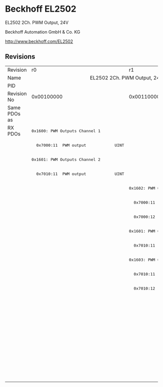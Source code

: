 # Beckhoff EL2502

EL2502 2Ch. PWM Output, 24V

Beckhoff Automation GmbH & Co. KG

http://www.beckhoff.com/EL2502

## Revisions
<table>
<tr >
<td>Revision</td>
<td>r0</td>
<td>r1</td>
<td>r2</td>
<td>r3</td>
<td>r4</td>
<td>r5</td>
<td>r6</td>
<td>r7</td>
<td>r8</td>
<td>r9</td>
<td>r10</td>
</tr>
<tr >
<td>Name</td>
<td colspan=3 align="center">EL2502 2Ch. PWM Output, 24V</td>
<td colspan=8 align="center">EL2502 2Ch. PWM output, 24V</td>
</tr>
<tr >
<td>PID</td>
<td colspan=11 align="center">0x09c63052</td>
</tr>
<tr >
<td>Revision No</td>
<td>0x00100000</td>
<td>0x00110000</td>
<td>0x00120000</td>
<td>0x00130000</td>
<td>0x00140000</td>
<td>0x00150000</td>
<td>0x00160000</td>
<td>0x00170000</td>
<td>0x00180000</td>
<td>0x00190000</td>
<td>0x001a0000</td>
</tr>
<tr >
<td>Same PDOs as</td>
<td colspan=5 align="center"></td>
<td colspan=3 align="center"><a href="EJ2502">EJ2502 r7</a></td>
<td></td>
<td colspan=2 align="center"><a href="EJ2502">EJ2502 r8</a><br/><a href="EL2502-0005">EL2502-0005 r0</a></td>
</tr>
<tr class="rxpdo pdosection">
<td rowspan=18 valign=top>RX PDOs</td>
<td colspan=11 align="left"><pre>0x1600: PWM Outputs Channel 1</pre></td>
<td></td>
</tr>
<tr class="rxpdo">
<td colspan=11 align="left"><pre>  0x7000:11  PWM output            UINT</pre></td>
</tr>
<tr class="rxpdo pdosection">
<td><pre>0x1601: PWM Outputs Channel 2</pre></td>
<td colspan=2 align="left"></td>
<td colspan=8 align="left"><pre>0x1601: PWM Outputs Channel 2</pre></td>
</tr>
<tr class="rxpdo">
<td><pre>  0x7010:11  PWM output            UINT</pre></td>
<td colspan=2 align="left"></td>
<td colspan=8 align="left"><pre>  0x7010:11  PWM output            UINT</pre></td>
</tr>
<tr class="rxpdo pdosection">
<td></td>
<td colspan=10 align="left"><pre>0x1602: PWM Outputs Channel 1</pre></td>
</tr>
<tr class="rxpdo">
<td></td>
<td colspan=10 align="left"><pre>  0x7000:11  PWM output            UINT</pre></td>
</tr>
<tr class="rxpdo">
<td></td>
<td colspan=10 align="left"><pre>  0x7000:12  PWM period            UINT</pre></td>
</tr>
<tr class="rxpdo pdosection">
<td></td>
<td colspan=2 align="left"><pre>0x1601: PWM Outputs Channel 2</pre></td>
<td colspan=8 align="left"></td>
</tr>
<tr class="rxpdo">
<td></td>
<td colspan=2 align="left"><pre>  0x7010:11  PWM output            UINT</pre></td>
<td colspan=8 align="left"></td>
</tr>
<tr class="rxpdo pdosection">
<td></td>
<td colspan=10 align="left"><pre>0x1603: PWM Outputs Channel 2</pre></td>
</tr>
<tr class="rxpdo">
<td></td>
<td colspan=10 align="left"><pre>  0x7010:11  PWM output            UINT</pre></td>
</tr>
<tr class="rxpdo">
<td></td>
<td colspan=10 align="left"><pre>  0x7010:12  PWM period            UINT</pre></td>
</tr>
<tr class="rxpdo pdosection">
<td colspan=5 align="left"></td>
<td colspan=6 align="left"><pre>0x1604: PWM Outputs Channel 1</pre></td>
</tr>
<tr class="rxpdo">
<td colspan=5 align="left"></td>
<td colspan=6 align="left"><pre>  0x7000:11  PWM output            UINT</pre></td>
</tr>
<tr class="rxpdo">
<td colspan=5 align="left"></td>
<td colspan=6 align="left"><pre>  0x7000:13  PWM period 1Hz        UDINT</pre></td>
</tr>
<tr class="rxpdo pdosection">
<td colspan=5 align="left"></td>
<td colspan=6 align="left"><pre>0x1605: PWM Outputs Channel 2</pre></td>
</tr>
<tr class="rxpdo">
<td colspan=5 align="left"></td>
<td colspan=6 align="left"><pre>  0x7010:11  PWM output            UINT</pre></td>
</tr>
<tr class="rxpdo">
<td colspan=5 align="left"></td>
<td colspan=6 align="left"><pre>  0x7010:13  PWM period 1Hz        UDINT</pre></td>
</tr>
</table>
